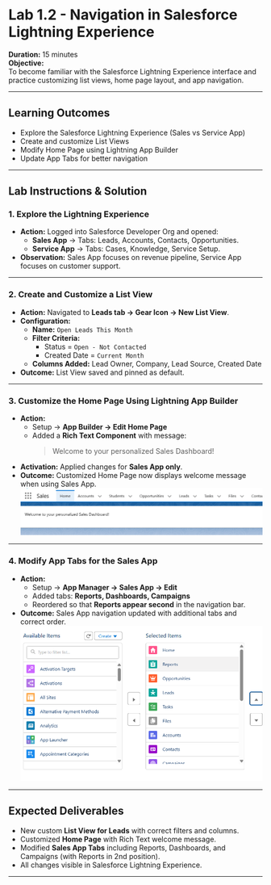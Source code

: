 # Lab 1.2 - Navigation in Salesforce Lightning Experience

**Duration:** 15 minutes  
**Objective:**  
To become familiar with the Salesforce Lightning Experience interface and practice customizing list views, home page layout, and app navigation.

---

## Learning Outcomes

- Explore the Salesforce Lightning Experience (Sales vs Service App)
- Create and customize List Views
- Modify Home Page using Lightning App Builder
- Update App Tabs for better navigation

---

## Lab Instructions & Solution

### 1. Explore the Lightning Experience

- **Action:** Logged into Salesforce Developer Org and opened:
  - **Sales App** → Tabs: Leads, Accounts, Contacts, Opportunities.
  - **Service App** → Tabs: Cases, Knowledge, Service Setup.
- **Observation:** Sales App focuses on revenue pipeline, Service App focuses on customer support.

---

### 2. Create and Customize a List View

- **Action:** Navigated to **Leads tab → Gear Icon → New List View**.
- **Configuration:**
  - **Name:** `Open Leads This Month`
  - **Filter Criteria:**
    - Status = `Open - Not Contacted`
    - Created Date = `Current Month`
  - **Columns Added:** Lead Owner, Company, Lead Source, Created Date
- **Outcome:** List View saved and pinned as default.

---

### 3. Customize the Home Page Using Lightning App Builder

- **Action:**
  - Setup → **App Builder → Edit Home Page**
  - Added a **Rich Text Component** with message:
    > Welcome to your personalized Sales Dashboard!
- **Activation:** Applied changes for **Sales App only**.
- **Outcome:** Customized Home Page now displays welcome message when using Sales App.
  ![alt text](image.png)

---

### 4. Modify App Tabs for the Sales App

- **Action:**
  - Setup → **App Manager → Sales App → Edit**
  - Added tabs: **Reports, Dashboards, Campaigns**
  - Reordered so that **Reports appear second** in the navigation bar.
- **Outcome:** Sales App navigation updated with additional tabs and correct order.
  ![alt text](image-1.png)

---

## Expected Deliverables

- New custom **List View for Leads** with correct filters and columns.
- Customized **Home Page** with Rich Text welcome message.
- Modified **Sales App Tabs** including Reports, Dashboards, and Campaigns (with Reports in 2nd position).
- All changes visible in Salesforce Lightning Experience.

---
